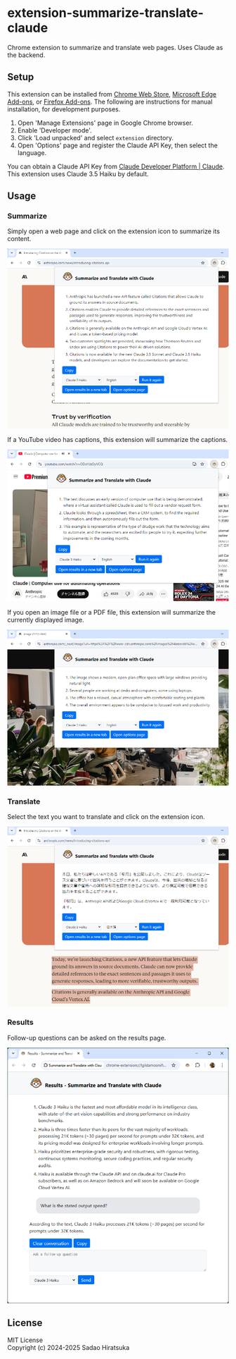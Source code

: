 # extension-summarize-translate-claude

Chrome extension to summarize and translate web pages. Uses Claude as the backend.

## Setup

This extension can be installed from [Chrome Web Store](https://chromewebstore.google.com/detail/ciikfihmdpcbmehhggahlgljimikipbm), [Microsoft Edge Add-ons](https://microsoftedge.microsoft.com/addons/detail/gfbdckjeobbamlimgcgihepkebiggjep), or [Firefox Add-ons](https://addons.mozilla.org/firefox/addon/summarize-translate-claude/).
The following are instructions for manual installation, for development purposes.

1. Open 'Manage Extensions' page in Google Chrome browser.
2. Enable 'Developer mode'.
3. Click 'Load unpacked' and select `extension` directory.
4. Open 'Options' page and register the Claude API Key, then select the language.

You can obtain a Claude API Key from [Claude Developer Platform | Claude](https://claude.com/platform/api).
This extension uses Claude 3.5 Haiku by default.

## Usage

### Summarize

Simply open a web page and click on the extension icon to summarize its content.

![Summarize](img/screenshot_summarize.png)

If a YouTube video has captions, this extension will summarize the captions.

![Summarize - YouTube](img/screenshot_youtube.png)

If you open an image file or a PDF file, this extension will summarize the currently displayed image.

![Summarize - Image](img/screenshot_image.png)

### Translate

Select the text you want to translate and click on the extension icon.

![Translate](img/screenshot_translate.png)

### Results

Follow-up questions can be asked on the results page.

![Results](img/screenshot_results.png)

## License

MIT License  
Copyright (c) 2024-2025 Sadao Hiratsuka

